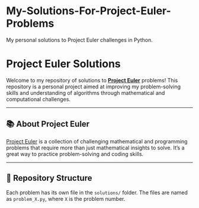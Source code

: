 # My-Solutions-For-Project-Euler-Problems
My personal solutions to Project Euler challenges in Python.
# Project Euler Solutions

Welcome to my repository of solutions to **[Project Euler](https://projecteuler.net/)** problems! This repository is a personal project aimed at improving my problem-solving skills and understanding of algorithms through mathematical and computational challenges.

---

## 📚 **About Project Euler**
[Project Euler](https://projecteuler.net/) is a collection of challenging mathematical and programming problems that require more than just mathematical insights to solve. It’s a great way to practice problem-solving and coding skills.

---

## 🚀 **Repository Structure**
Each problem has its own file in the `solutions/` folder. The files are named as `problem_X.py`, where `X` is the problem number.

